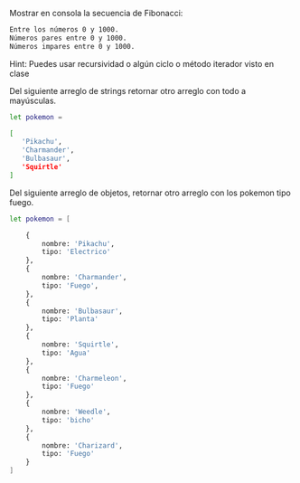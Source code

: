 Mostrar en consola la secuencia de Fibonacci: 

```bash
Entre los números 0 y 1000.
Números pares entre 0 y 1000.
Números impares entre 0 y 1000.
```

Hint: Puedes usar recursividad o algún ciclo o método iterador visto en clase

Del siguiente arreglo de strings retornar otro arreglo con todo a mayúsculas. 

```bash
let pokemon =

[
   'Pikachu',
   'Charmander',
   'Bulbasaur',
   'Squirtle'
]

```


Del siguiente arreglo de objetos, retornar otro arreglo con los pokemon tipo fuego. 

```bash
let pokemon = [

    {
        nombre: 'Pikachu',
        tipo: 'Electrico'
    },
    {
        nombre: 'Charmander',
        tipo: 'Fuego',
    },
    {
        nombre: 'Bulbasaur',
        tipo: 'Planta'
    },
    {
        nombre: 'Squirtle',
        tipo: 'Agua'
    },
    {
        nombre: 'Charmeleon',
        tipo: 'Fuego'
    },
    {
        nombre: 'Weedle',
        tipo: 'bicho'
    },
    {
        nombre: 'Charizard',
        tipo: 'Fuego'
    }
]

```